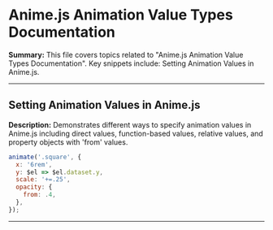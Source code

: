 # Anime.js Animation Value Types Documentation

**Summary:** This file covers topics related to "Anime.js Animation Value Types Documentation". Key snippets include: Setting Animation Values in Anime.js.

---

## Setting Animation Values in Anime.js

**Description:** Demonstrates different ways to specify animation values in Anime.js including direct values, function-based values, relative values, and property objects with 'from' values.

```javascript
animate('.square', {
  x: '6rem', 
  y: $el => $el.dataset.y, 
  scale: '+=.25', 
  opacity: {
    from: .4, 
  },
});
```

---